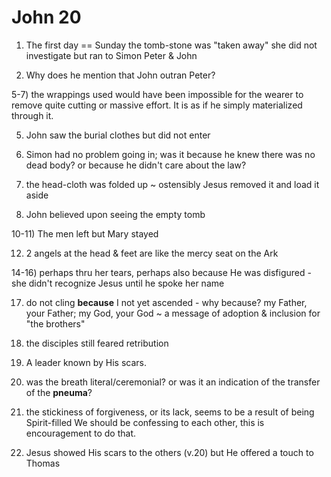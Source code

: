 # John 20

1) The first day == Sunday
the tomb-stone was "taken away"
she did not investigate but ran to Simon Peter & John


3) Why does he mention that John outran Peter?


5-7) the wrappings used would have been impossible for the wearer to remove quite cutting or massive effort.
     It is as if he simply materialized through it.

5) John saw the burial clothes but did not enter

6) Simon had no problem going in; was it because he knew there was no dead body? or because he didn't care about the law?

7) the head-cloth was folded up ~ ostensibly Jesus removed it and load it aside

8) John believed upon seeing the empty tomb


10-11) The men left but Mary stayed

12) 2 angels at the head & feet are like the mercy seat on the Ark


14-16) perhaps thru her tears, perhaps also because He was disfigured - she didn't recognize Jesus until he spoke her name

17) do not cling __because__ I not yet ascended - why because?
my Father, your Father; my God, your God ~ a message of adoption & inclusion for "the brothers"


19) the disciples still feared retribution

20) A leader known by His scars.


22) was the breath literal/ceremonial? or was it an indication of the transfer of the __pneuma__?

23) the stickiness of forgiveness, or its lack, seems to be a result of being Spirit-filled
We should be confessing to each other, this is encouragement to do that.


27) Jesus showed His scars to the others (v.20) but He offered a touch to Thomas

